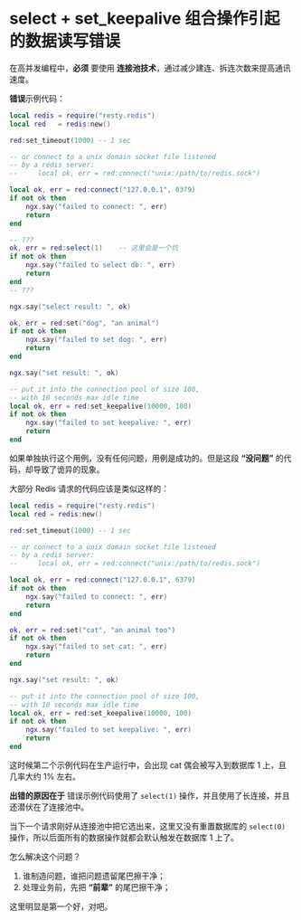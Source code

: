 # select + set_keepalive 组合操作引起的数据读写错误

在高并发编程中，**必须** 要使用 **连接池技术**，通过减少建连、拆连次数来提高通讯速度。

**错误**示例代码：

```lua
local redis = require("resty.redis")
local red   = redis:new()

red:set_timeout(1000) -- 1 sec

-- or connect to a unix domain socket file listened
-- by a redis server:
--     local ok, err = red:connect("unix:/path/to/redis.sock")

local ok, err = red:connect("127.0.0.1", 6379)
if not ok then
    ngx.say("failed to connect: ", err)
    return
end

-- ???
ok, err = red:select(1)    -- 这里会是一个坑
if not ok then
    ngx.say("failed to select db: ", err)
    return
end
-- ???

ngx.say("select result: ", ok)

ok, err = red:set("dog", "an animal")
if not ok then
    ngx.say("failed to set dog: ", err)
    return
end

ngx.say("set result: ", ok)

-- put it into the connection pool of size 100,
-- with 10 seconds max idle time
local ok, err = red:set_keepalive(10000, 100)
if not ok then
    ngx.say("failed to set keepalive: ", err)
    return
end
```


如果单独执行这个用例，没有任何问题，用例是成功的。但是这段 **“没问题”** 的代码，却导致了诡异的现象。

大部分 Redis 请求的代码应该是类似这样的：

```lua
local redis = require("resty.redis")
local red = redis:new()

red:set_timeout(1000) -- 1 sec

-- or connect to a unix domain socket file listened
-- by a redis server:
--     local ok, err = red:connect("unix:/path/to/redis.sock")

local ok, err = red:connect("127.0.0.1", 6379)
if not ok then
    ngx.say("failed to connect: ", err)
    return
end

ok, err = red:set("cat", "an animal too")
if not ok then
    ngx.say("failed to set cat: ", err)
    return
end

ngx.say("set result: ", ok)

-- put it into the connection pool of size 100,
-- with 10 seconds max idle time
local ok, err = red:set_keepalive(10000, 100)
if not ok then
    ngx.say("failed to set keepalive: ", err)
    return
end
```

这时候第二个示例代码在生产运行中，会出现 cat 偶会被写入到数据库 1 上，且几率大约 1% 左右。

**出错的原因在于** 错误示例代码使用了 `select(1)` 操作，并且使用了长连接，并且还潜伏在了连接池中。

当下一个请求刚好从连接池中把它选出来，这里又没有重置数据库的 `select(0)` 操作，所以后面所有的数据操作就都会默认触发在数据库 1 上了。

怎么解决这个问题？

1. 谁制造问题，谁把问题遗留尾巴擦干净；
2. 处理业务前，先把 **“前辈”** 的尾巴擦干净；

这里明显是第一个好，对吧。
